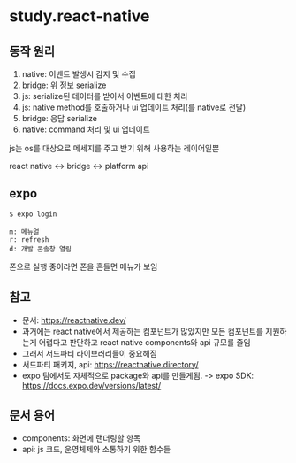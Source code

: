 # study.react-native

## 동작 원리
1. native: 이벤트 발생시 감지 및 수집
2. bridge: 위 정보 serialize
3. js: serialize된 데이터를 받아서 이벤트에 대한 처리
4. js: native method를 호출하거나 ui 업데이트 처리(를 native로 전달)
5. bridge: 응답 serialize
6. native: command 처리 및 ui 업데이트


js는 os를 대상으로 메세지를 주고 받기 위해 사용하는 레이어일뿐 

react native <-> bridge <-> platform api

## expo

```js
$ expo login
```

```
m: 메뉴얼
r: refresh
d: 개발 콘솔창 열림
```

폰으로 실행 중이라면 폰을 흔들면 메뉴가 보임

## 참고

- 문서: https://reactnative.dev/
- 과거에는 react native에서 제공하는 컴포넌트가 많았지만 모든 컴포넌트를 지원하는게 어렵다고 판단하고 react native components와 api 규모를 줄임
- 그래서 서드파티 라이브러리들이 중요해짐
- 서드파티 패키지, api: https://reactnative.directory/
- expo 팀에서도 자체적으로 package와 api를 만들게됨. -> expo SDK: https://docs.expo.dev/versions/latest/


## 문서 용어
- components: 화면에 랜더링할 항목
- api: js 코드, 운영체제와 소통하기 위한 함수들
  